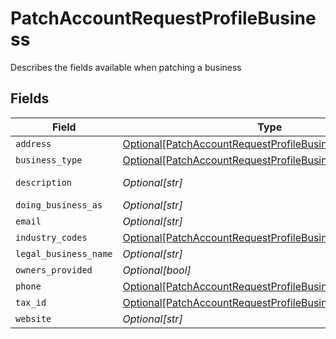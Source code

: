 # PatchAccountRequestProfileBusiness

Describes the fields available when patching a business


## Fields

| Field                                                                                                                               | Type                                                                                                                                | Required                                                                                                                            | Description                                                                                                                         | Example                                                                                                                             |
| ----------------------------------------------------------------------------------------------------------------------------------- | ----------------------------------------------------------------------------------------------------------------------------------- | ----------------------------------------------------------------------------------------------------------------------------------- | ----------------------------------------------------------------------------------------------------------------------------------- | ----------------------------------------------------------------------------------------------------------------------------------- |
| `address`                                                                                                                           | [Optional[PatchAccountRequestProfileBusinessAddress]](../../models/shared/patchaccountrequestprofilebusinessaddress.md)             | :heavy_minus_sign:                                                                                                                  | N/A                                                                                                                                 |                                                                                                                                     |
| `business_type`                                                                                                                     | [Optional[PatchAccountRequestProfileBusinessBusinessType]](../../models/shared/patchaccountrequestprofilebusinessbusinesstype.md)   | :heavy_minus_sign:                                                                                                                  | N/A                                                                                                                                 | llc                                                                                                                                 |
| `description`                                                                                                                       | *Optional[str]*                                                                                                                     | :heavy_minus_sign:                                                                                                                  | N/A                                                                                                                                 | Local fitness center paying out instructors                                                                                         |
| `doing_business_as`                                                                                                                 | *Optional[str]*                                                                                                                     | :heavy_minus_sign:                                                                                                                  | N/A                                                                                                                                 | Whole Body Fitness                                                                                                                  |
| `email`                                                                                                                             | *Optional[str]*                                                                                                                     | :heavy_minus_sign:                                                                                                                  | N/A                                                                                                                                 | amanda@classbooker.dev                                                                                                              |
| `industry_codes`                                                                                                                    | [Optional[PatchAccountRequestProfileBusinessIndustryCodes]](../../models/shared/patchaccountrequestprofilebusinessindustrycodes.md) | :heavy_minus_sign:                                                                                                                  | N/A                                                                                                                                 |                                                                                                                                     |
| `legal_business_name`                                                                                                               | *Optional[str]*                                                                                                                     | :heavy_minus_sign:                                                                                                                  | N/A                                                                                                                                 | Whole Body Fitness LLC                                                                                                              |
| `owners_provided`                                                                                                                   | *Optional[bool]*                                                                                                                    | :heavy_minus_sign:                                                                                                                  | N/A                                                                                                                                 |                                                                                                                                     |
| `phone`                                                                                                                             | [Optional[PatchAccountRequestProfileBusinessPhone]](../../models/shared/patchaccountrequestprofilebusinessphone.md)                 | :heavy_minus_sign:                                                                                                                  | N/A                                                                                                                                 |                                                                                                                                     |
| `tax_id`                                                                                                                            | [Optional[PatchAccountRequestProfileBusinessTaxID]](../../models/shared/patchaccountrequestprofilebusinesstaxid.md)                 | :heavy_minus_sign:                                                                                                                  | N/A                                                                                                                                 |                                                                                                                                     |
| `website`                                                                                                                           | *Optional[str]*                                                                                                                     | :heavy_minus_sign:                                                                                                                  | N/A                                                                                                                                 | www.wholebodyfitnessgym.com                                                                                                         |